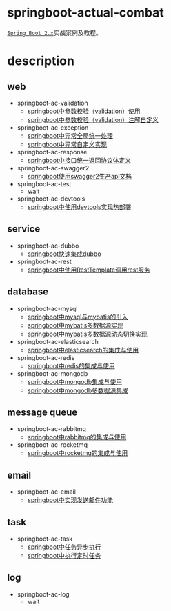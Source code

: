 # springboot-actual-combat

[`Spring Boot 2.x`](https://spring.io/projects/spring-boot)实战案例及教程。

# description
## web
- springboot-ac-validation
  - [springboot中参数校验（validation）使用](https://lazycece.github.io/2019/02/16/springboot中参数校验（validation）使用)
  - [springboot中参数校验（validation）注解自定义](https://lazycece.github.io/2019/02/16/springboot中参数校验（validation）注解自定义)
- springboot-ac-exception
  - [springboot中异常全局统一处理](https://lazycece.github.io/2019/02/23/springboot中异常全局统一处理)
  - [springboot中异常自定义实现](https://lazycece.github.io/2019/02/23/springboot中异常自定义实现)
- springboot-ac-response
  - [springboot中接口统一返回协议体定义](https://lazycece.github.io/2019/02/22/springboot中接口统一返回协议体定义)
- springboot-ac-swagger2
  - [springboot使用swagger2生产api文档](https://lazycece.github.io/2019/01/31/springboot使用swagger2生产api文档)
- springboot-ac-test
  - wait
- springboot-ac-devtools
  - [springboot中使用devtools实现热部署](https://lazycece.github.io/2019/02/24/springboot中使用devtools实现热部署)

## service
- springboot-ac-dubbo
  - [springboot快速集成dubbo](https://lazycece.github.io/2019/03/30/springboot快速集成dubbo/)
- springboot-ac-rest
  - [springboot中使用RestTemplate调用rest服务](https://lazycece.github.io/2019/05/22/springboot%E4%B8%AD%E4%BD%BF%E7%94%A8RestTemplate%E8%B0%83%E7%94%A8rest%E6%9C%8D%E5%8A%A1/)


## database
- springboot-ac-mysql
  - [springboot中mysql与mybatis的引入](https://lazycece.github.io/2019/05/04/springboot%E4%B8%ADmysql%E4%B8%8Emybatis%E7%9A%84%E5%BC%95%E5%85%A5/)
  - [springboot中mybatis多数据源实现](https://lazycece.github.io/2019/05/04/springboot%E4%B8%ADmybatis%E5%A4%9A%E6%95%B0%E6%8D%AE%E6%BA%90%E5%AE%9E%E7%8E%B0/)
  - [springboot中mybatis多数据源动态切换实现](https://lazycece.github.io/2019/05/04/springboot%E4%B8%ADmybatis%E5%A4%9A%E6%95%B0%E6%8D%AE%E6%BA%90%E5%8A%A8%E6%80%81%E5%88%87%E6%8D%A2%E5%AE%9E%E7%8E%B0/)
- springboot-ac-elasticsearch
  - [springboot中elasticsearch的集成与使用](https://lazycece.github.io/2019/02/21/springboot中elasticsearch的集成与使用)
- springboot-ac-redis
  - [springboot中redis的集成与使用](https://lazycece.github.io/2019/06/16/springboot%E4%B8%ADredis%E7%9A%84%E9%9B%86%E6%88%90%E4%B8%8E%E4%BD%BF%E7%94%A8/)
- springboot-ac-mongodb
  - [springboot中mongodb集成与使用](https://lazycece.github.io/2019/05/19/springboot%E4%B8%ADmongodb%E9%9B%86%E6%88%90%E4%B8%8E%E4%BD%BF%E7%94%A8/)
  - [springboot中mongodb多数据源集成](https://lazycece.github.io/2019/05/19/springboot%E4%B8%ADmongodb%E5%A4%9A%E6%95%B0%E6%8D%AE%E6%BA%90%E9%9B%86%E6%88%90/)


## message queue
- springboot-ac-rabbitmq
  - [springboot中rabbitmq的集成与使用](https://lazycece.github.io/2019/04/06/springboot%E4%B8%ADrabbitmq%E7%9A%84%E9%9B%86%E6%88%90%E4%B8%8E%E4%BD%BF%E7%94%A8/)
- springboot-ac-rocketmq
  - [springboot中rocketmq的集成与使用](https://lazycece.github.io/2019/06/16/springboot%E4%B8%ADrocketmq%E7%9A%84%E9%9B%86%E6%88%90%E4%B8%8E%E4%BD%BF%E7%94%A8/)
  
## email
- springboot-ac-email
  - [springboot中实现发送邮件功能](https://lazycece.github.io/2019/05/21/springboot%E4%B8%AD%E5%AE%9E%E7%8E%B0%E5%8F%91%E9%80%81%E9%82%AE%E4%BB%B6%E5%8A%9F%E8%83%BD/)

## task
- springboot-ac-task
  - [springboot中任务异步执行](https://lazycece.github.io/2019/06/16/springboot%E4%B8%AD%E4%BB%BB%E5%8A%A1%E5%BC%82%E6%AD%A5%E6%89%A7%E8%A1%8C/)
  - [springboot中执行定时任务](https://lazycece.github.io/2019/06/16/springboot%E4%B8%AD%E6%89%A7%E8%A1%8C%E5%AE%9A%E6%97%B6%E4%BB%BB%E5%8A%A1/)

## log
- springboot-ac-log
  - wait  








  

